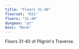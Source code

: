 ```yaml
---
title: "Floors 31-40"
floorset: "031"  
floors: "31-40"
dungeon: "pt"
boss: "None"
---
```


Floors 31-40 of Pilgrim's Traverse.
